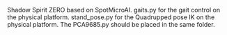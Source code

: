 Shadow Spirit ZERO based on SpotMicroAI.
gaits.py for the gait control on the physical platform.
stand_pose.py for the Quadrupped pose IK on the physical platform.
The PCA9685.py should be placed in the same folder.
